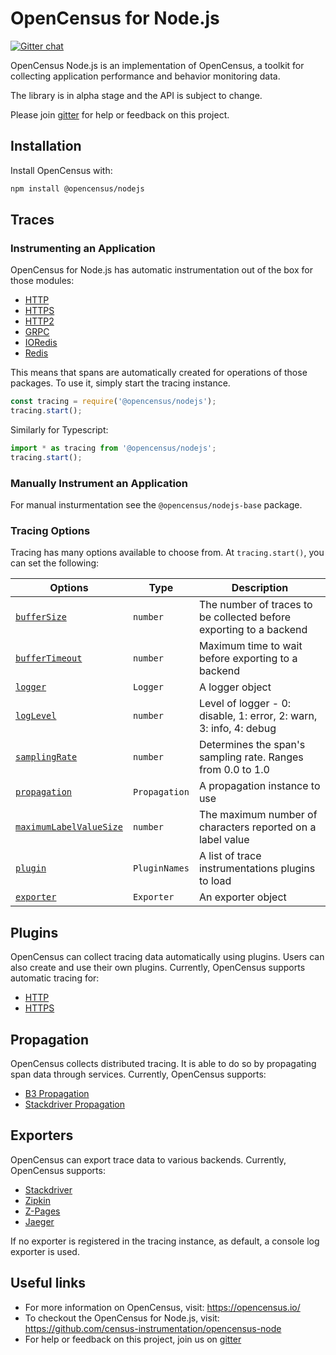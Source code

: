 # OpenCensus for Node.js
[![Gitter chat][gitter-image]][gitter-url]

OpenCensus Node.js is an implementation of OpenCensus, a toolkit for collecting application performance and behavior monitoring data.

The library is in alpha stage and the API is subject to change.

Please join [gitter](https://gitter.im/census-instrumentation/Lobby) for help or feedback on this project.

## Installation

Install OpenCensus with:

```bash
npm install @opencensus/nodejs
```

## Traces

### Instrumenting an Application

OpenCensus for Node.js has automatic instrumentation out of the box for those modules:

- [HTTP](https://github.com/census-instrumentation/opencensus-node/blob/master/packages/opencensus-instrumentation-http/README.md)
- [HTTPS](https://github.com/census-instrumentation/opencensus-node/blob/master/packages/opencensus-instrumentation-https/README.md)
- [HTTP2](https://github.com/census-instrumentation/opencensus-node/blob/master/packages/opencensus-instrumentation-http2/README.md)
- [GRPC](https://github.com/census-instrumentation/opencensus-node/blob/master/packages/opencensus-instrumentation-grpc/README.md)
- [IORedis](https://github.com/census-instrumentation/opencensus-node/blob/master/packages/opencensus-instrumentation-ioredis/README.md)
- [Redis](https://github.com/census-instrumentation/opencensus-node/blob/master/packages/opencensus-instrumentation-redis/README.md)

This means that spans are automatically created for operations of those packages. To use it, simply start the tracing instance.

```javascript
const tracing = require('@opencensus/nodejs');
tracing.start();
```

Similarly for Typescript:

```typescript
import * as tracing from '@opencensus/nodejs';
tracing.start();
```

### Manually Instrument an Application

For manual insturmentation see the `@opencensus/nodejs-base` package.

### Tracing Options

Tracing has many options available to choose from. At `tracing.start()`, you can set the following:

| Options | Type | Description |
| ------- | ---- | ----------- |
| [`bufferSize`](https://github.com/census-instrumentation/opencensus-node/blob/master/packages/opencensus-core/src/trace/config/types.ts#L25) | `number` | The number of traces to be collected before exporting to a backend |
| [`bufferTimeout`](https://github.com/census-instrumentation/opencensus-node/blob/master/packages/opencensus-core/src/trace/config/types.ts#L27) | `number` | Maximum time to wait before exporting to a backend |
| [`logger`](https://github.com/census-instrumentation/opencensus-node/blob/master/packages/opencensus-core/src/trace/config/types.ts#L29) | `Logger` | A logger object |
| [`logLevel`](https://github.com/census-instrumentation/opencensus-node/blob/master/packages/opencensus-core/src/trace/config/types.ts#L47) | `number` | Level of logger - 0: disable, 1: error, 2: warn, 3: info, 4: debug |
| [`samplingRate`](https://github.com/census-instrumentation/opencensus-node/blob/master/packages/opencensus-core/src/trace/config/types.ts#L35) | `number` | Determines the span's sampling rate. Ranges from 0.0 to 1.0 |
| [`propagation`](https://github.com/census-instrumentation/opencensus-node/blob/master/packages/opencensus-core/src/trace/config/types.ts#L41) | `Propagation` | A propagation instance to use |
| [`maximumLabelValueSize`](https://github.com/census-instrumentation/opencensus-node/blob/master/packages/opencensus-core/src/trace/config/types.ts#L52) | `number` | The maximum number of characters reported on a label value |
| [`plugin`](https://github.com/census-instrumentation/opencensus-node/blob/master/packages/opencensus-core/src/trace/config/types.ts#L68) | `PluginNames` | A list of trace instrumentations plugins to load |
| [`exporter`](https://github.com/census-instrumentation/opencensus-node/blob/master/packages/opencensus-core/src/trace/config/types.ts#L70) | `Exporter` | An exporter object |

## Plugins

OpenCensus can collect tracing data automatically using plugins. Users can also create and use their own plugins. Currently, OpenCensus supports automatic tracing for:

- [HTTP](https://github.com/census-instrumentation/opencensus-node/blob/master/packages/opencensus-instrumentation-http/README.md)
- [HTTPS](https://github.com/census-instrumentation/opencensus-node/blob/master/packages/opencensus-instrumentation-https/README.md)

## Propagation

OpenCensus collects distributed tracing. It is able to do so by propagating span data through services. Currently, OpenCensus supports:

- [B3 Propagation](https://github.com/census-instrumentation/opencensus-node/blob/master/packages/opencensus-propagation-b3/README.md)
- [Stackdriver Propagation](https://github.com/census-instrumentation/opencensus-node/blob/master/packages/opencensus-propagation-stackdriver/README.md)

## Exporters

OpenCensus can export trace data to various backends. Currently, OpenCensus supports:

- [Stackdriver](https://github.com/census-instrumentation/opencensus-node/blob/master/packages/opencensus-exporter-stackdriver/README.md)
- [Zipkin](https://github.com/census-instrumentation/opencensus-node/blob/master/packages/opencensus-exporter-zipkin/README.md)
- [Z-Pages](https://github.com/census-instrumentation/opencensus-node/blob/master/packages/opencensus-exporter-zpages/README.md)
- [Jaeger](https://github.com/census-instrumentation/opencensus-node/blob/master/packages/opencensus-exporter-jaeger/README.md)

If no exporter is registered in the tracing instance, as default, a console log exporter is used.

## Useful links
- For more information on OpenCensus, visit: <https://opencensus.io/>
- To checkout the OpenCensus for Node.js, visit: <https://github.com/census-instrumentation/opencensus-node>
- For help or feedback on this project, join us on [gitter](https://gitter.im/census-instrumentation/Lobby)

[gitter-image]: https://badges.gitter.im/census-instrumentation/lobby.svg
[gitter-url]: https://gitter.im/census-instrumentation/lobby?utm_source=badge&utm_medium=badge&utm_campaign=pr-badge&utm_content=badge

